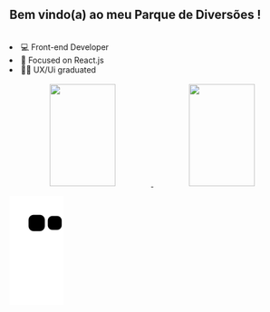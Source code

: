 ## Bem vindo(a) ao meu Parque de Diversões !

<br>

<div>
  <lu>
    <li>💻  Front-end Developer</li>
    <li>🌱 Focused on React.js</li>
    <li>🧑‍🎓  UX/Ui graduated</li>
  </lu>
<div>
  
<br>
  
<div align="center">
  <a href="https://github.com/andreiPereira">
  <img width="48%"  height="180em" src="https://github-readme-stats.vercel.app/api?username=andreiPereira&show_icons=true&theme=dark&include_all_commits=true&count_private=true"/>
  <img width="48%" height="180em" src="https://github-readme-stats.vercel.app/api/top-langs/?username=andreiPereira&count_private=true&layout=compact&langs_count=7&theme=dark"/>
</div>

![Snake animation](https://github.com/andreiPereira/andreiPereira/blob/output/github-contribution-grid-snake.svg)
